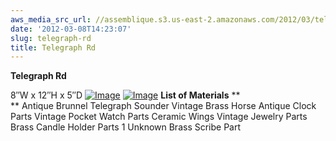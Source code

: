 ```yaml
---
aws_media_src_url: //assemblique.s3.us-east-2.amazonaws.com/2012/03/telegraph-road1.jpg
date: '2012-03-08T14:23:07'
slug: telegraph-rd
title: Telegraph Rd
---
```


 **Telegraph Rd**

 8″W x 12″H x 5″D  [![Image](//assemblique.s3.us-east-2.amazonaws.com/2012/03/telegraph-road1.jpg?w=487)](//assemblique.s3.us-east-2.amazonaws.com/2012/03/telegraph-road1.jpg)  [![Image](//assemblique.s3.us-east-2.amazonaws.com/2012/03/telegraph-road21.jpg?w=487)](//assemblique.s3.us-east-2.amazonaws.com/2012/03/telegraph-road21.jpg)  **List of Materials** **  
 **  Antique Brunnel Telegraph Sounder   Vintage Brass Horse   Antique Clock Parts   Vintage Pocket Watch Parts   Ceramic Wings   Vintage Jewelry Parts   Brass Candle Holder Parts   1 Unknown Brass Scribe Part